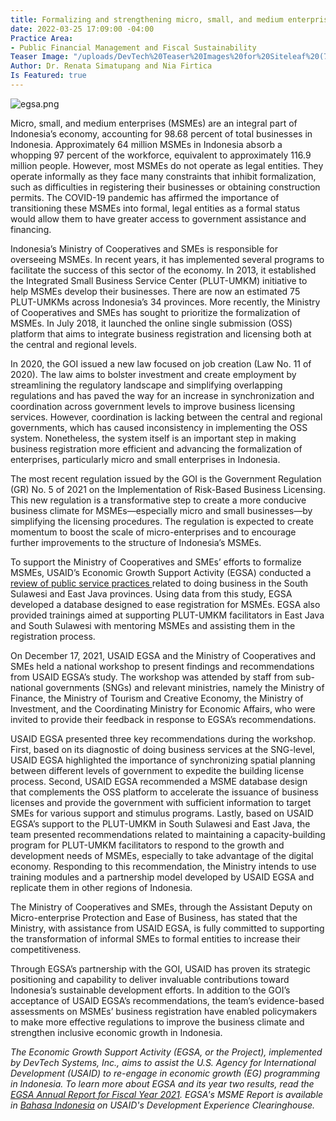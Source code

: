 ```yaml
---
title: Formalizing and strengthening micro, small, and medium enterprises in Indonesia
date: 2022-03-25 17:09:00 -04:00
Practice Area:
- Public Financial Management and Fiscal Sustainability
Teaser Image: "/uploads/DevTech%20Teaser%20Images%20for%20Siteleaf%20(7).png"
Author: Dr. Renata Simatupang and Nia Firtica
Is Featured: true
---
```


![egsa.png](/uploads/egsa.png)

Micro, small, and medium enterprises (MSMEs) are an integral part of Indonesia’s economy, accounting for 98.68 percent of total businesses in Indonesia. Approximately 64 million MSMEs in Indonesia absorb a whopping 97 percent of the workforce, equivalent to approximately 116.9 million people. However, most MSMEs do not operate as legal entities. They operate informally as they face many constraints that inhibit formalization, such as difficulties in registering their businesses or obtaining construction permits. The COVID-19 pandemic has affirmed the importance of transitioning these MSMEs into formal, legal entities as a formal status would allow them to have greater access to government assistance and financing.

Indonesia’s Ministry of Cooperatives and SMEs is responsible for overseeing MSMEs. In recent years, it has implemented several programs to facilitate the success of this sector of the economy. In 2013, it established the Integrated Small Business Service Center (PLUT-UMKM) initiative to help MSMEs develop their businesses. There are now an estimated 75 PLUT-UMKMs across Indonesia’s 34 provinces. More recently, the Ministry of Cooperatives and SMEs has sought to prioritize the formalization of MSMEs. In July 2018, it launched the online single submission (OSS) platform that aims to integrate business registration and licensing both at the central and regional levels.

In 2020, the GOI issued a new law focused on job creation (Law No. 11 of 2020). The law aims to bolster investment and create employment by streamlining the regulatory landscape and simplifying overlapping regulations and has paved the way for an increase in synchronization and coordination across government levels to improve business licensing services. However, coordination is lacking between the central and regional governments, which has caused inconsistency in implementing the OSS system. Nonetheless, the system itself is an important step in making business registration more efficient and advancing the formalization of enterprises, particularly micro and small enterprises in Indonesia.

The most recent regulation issued by the GOI is the Government Regulation (GR) No. 5 of 2021 on the Implementation of Risk-Based Business Licensing. This new regulation is a transformative step to create a more conducive business climate for MSMEs—especially micro and small businesses—by simplifying the licensing procedures. The regulation is expected to create momentum to boost the scale of micro-enterprises and to encourage further improvements to the structure of Indonesia’s MSMEs.

To support the Ministry of Cooperatives and SMEs’ efforts to formalize MSMEs, USAID’s Economic Growth Support Activity (EGSA) conducted a [review of public service practices ](https://pdf.usaid.gov/pdf_docs/PA00ZJ2M.pdf)related to doing business in the South Sulawesi and East Java provinces. Using data from this study, EGSA developed a database designed to ease registration for MSMEs. EGSA also provided trainings aimed at supporting PLUT-UMKM facilitators in East Java and South Sulawesi with mentoring MSMEs and assisting them in the registration process.

On December 17, 2021, USAID EGSA and the Ministry of Cooperatives and SMEs held a national workshop to present findings and recommendations from USAID EGSA’s study. The workshop was attended by staff from sub-national governments (SNGs) and relevant ministries, namely the Ministry of Finance, the Ministry of Tourism and Creative Economy, the Ministry of Investment, and the Coordinating Ministry for Economic Affairs, who were invited to provide their feedback in response to EGSA’s recommendations.

USAID EGSA presented three key recommendations during the workshop. First, based on its diagnostic of doing business services at the SNG-level, USAID EGSA highlighted the importance of synchronizing spatial planning between different levels of government to expedite the building license process. Second, USAID EGSA recommended a MSME database design that complements the OSS platform to accelerate the issuance of business licenses and provide the government with sufficient information to target SMEs for various support and stimulus programs. Lastly, based on USAID EGSA’s support to the PLUT-UMKM in South Sulawesi and East Java, the team presented recommendations related to maintaining a capacity-building program for PLUT-UMKM facilitators to respond to the growth and development needs of MSMEs, especially to take advantage of the digital economy. Responding to this recommendation, the Ministry intends to use training modules and a partnership model developed by USAID EGSA and replicate them in other regions of Indonesia.

The Ministry of Cooperatives and SMEs, through the Assistant Deputy on Micro-enterprise Protection and Ease of Business, has stated that the Ministry, with assistance from USAID EGSA, is fully committed to supporting the transformation of informal SMEs to formal entities to increase their competitiveness.

Through EGSA’s partnership with the GOI, USAID has proven its strategic positioning and capability to deliver invaluable contributions toward Indonesia’s sustainable development efforts. In addition to the GOI’s acceptance of USAID EGSA’s recommendations, the team’s evidence-based assessments on MSMEs’ business registration have enabled policymakers to make more effective regulations to improve the business climate and strengthen inclusive economic growth in Indonesia.

*The Economic Growth Support Activity (EGSA, or the Project), implemented by DevTech Systems, Inc., aims to assist the U.S. Agency for International Development (USAID) to re-engage in economic growth (EG) programming in Indonesia. To learn more about EGSA and its year two results, read the [EGSA Annual Report for Fiscal Year 2021](https://pdf.usaid.gov/pdf_docs/PA00Z6M4.pdf). EGSA's MSME Report is available in [Bahasa Indonesia](https://pdf.usaid.gov/pdf_docs/PA00ZJ2M.pdf) on USAID's Development Experience Clearinghouse.*